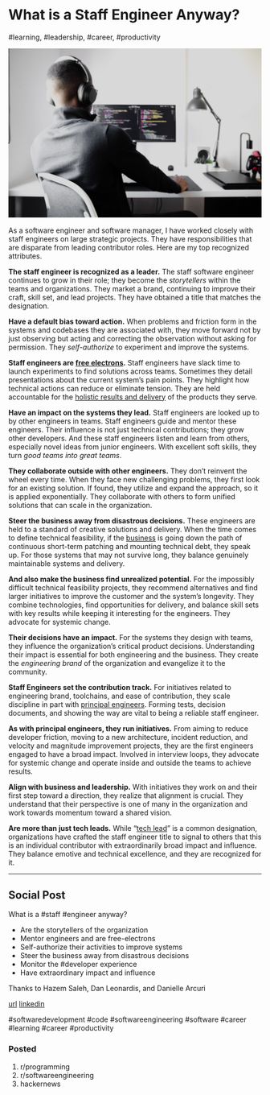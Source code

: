 # What is a Staff Engineer Anyway?
#learning, #leadership, #career, #productivity

![Photo by Nubelson Fernandes on Unsplash](images/35-01.jpeg)

As a software engineer and software manager, I have worked closely with staff engineers on large strategic projects. They have responsibilities that are disparate from leading contributor roles. Here are my top recognized attributes.

**The staff engineer is recognized as a leader.** The staff software engineer continues to grow in their role; they become the *storytellers* within the teams and organizations. They market a brand, continuing to improve their craft, skill set, and lead projects. They have obtained a title that matches the designation.

**Have a default bias toward action.** When problems and friction form in the systems and codebases they are associated with, they move forward not by just observing but acting and correcting the observation without asking for permission. They *self-authorize* to experiment and improve the systems.

**Staff engineers are [free electrons](https://randsinrepose.com/archives/free-electron/).** Staff engineers have slack time to launch experiments to find solutions across teams. Sometimes they detail presentations about the current system’s pain points. They highlight how technical actions can reduce or eliminate tension. They are held accountable for the [holistic results and delivery](https://levelup.gitconnected.com/the-many-senses-of-software-engineering-aba9f289498c) of the products they serve. 

**Have an impact on the systems they lead.** Staff engineers are looked up to by other engineers in teams. Staff engineers guide and mentor these engineers. Their influence is not just technical contributions; they grow other developers. And these staff engineers listen and learn from others, especially novel ideas from junior engineers. With excellent soft skills, they turn *good teams into great teams*.

**They collaborate outside with other engineers.** They don’t reinvent the wheel every time. When they face new challenging problems, they first look for an existing solution. If found, they utilize and expand the approach, so it is applied exponentially. They collaborate with others to form unified solutions that can scale in the organization.

**Steer the business away from disastrous decisions.** These engineers are held to a standard of creative solutions and delivery. When the time comes to define technical feasibility, if the [business](https://dev.to/solidi/what-is-a-product-manager-anyway-3pc4) is going down the path of continuous short-term patching and mounting technical debt, they speak up. For those systems that may not survive long, they balance genuinely maintainable systems and delivery.

**And also make the business find unrealized potential.** For the impossibly difficult technical feasibility projects, they recommend alternatives and find larger initiatives to improve the customer and the system’s longevity. They combine technologies, find opportunities for delivery, and balance skill sets with key results while keeping it interesting for the engineers. They advocate for systemic change.

**Their decisions have an impact.** For the systems they design with teams, they influence the organization’s critical product decisions. Understanding their impact is essential for both engineering and the business. They create the *engineering brand* of the organization and evangelize it to the community.

**Staff Engineers set the contribution track.** For initiatives related to engineering brand, toolchains, and ease of contribution, they scale discipline in part with [principal engineers](https://dev.to/solidi/what-is-a-principal-engineer-anyway-55n0). Forming tests, decision documents, and showing the way are vital to being a reliable staff engineer.

**As with principal engineers, they run initiatives.** From aiming to reduce developer friction, moving to a new architecture, incident reduction, and velocity and magnitude improvement projects, they are the first engineers engaged to have a broad impact. Involved in interview loops, they advocate for systemic change and operate inside and outside the teams to achieve results.

**Align with business and leadership.** With initiatives they work on and their first step toward a direction, they realize that alignment is crucial. They understand that their perspective is one of many in the organization and work towards momentum toward a shared vision.

**Are more than just tech leads.** While “[tech lead](https://dev.to/solidi/what-is-a-tech-lead-anyway-483p)” is a common designation, organizations have crafted the staff engineer title to signal to others that this is an individual contributor with extraordinarily broad impact and influence. They balance emotive and technical excellence, and they are recognized for it.

---

## Social Post

What is a #staff #engineer anyway?

- Are the storytellers of the organization
- Mentor engineers and are free-electrons
- Self-authorize their activities to improve systems
- Steer the business away from disastrous decisions
- Monitor the #developer experience
- Have extraordinary impact and influence

Thanks to Hazem Saleh, Dan Leonardis, and Danielle Arcuri

[url](https://dev.to/solidi/what-is-a-staff-engineer-anyway-4blj)
[linkedin](https://www.linkedin.com/pulse/what-staff-engineer-anyway-douglas-w-arcuri/)

#softwaredevelopment #code #softwareengineering #software #career #learning #career #productivity

### Posted

1. r/programming
1. r/softwareengineering
1. hackernews
